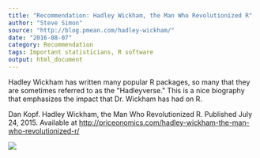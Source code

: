 ```yaml
---
title: "Recommendation: Hadley Wickham, the Man Who Revolutionized R"
author: "Steve Simon"
source: "http://blog.pmean.com/hadley-wickham/"
date: "2016-08-07"
category: Recommendation
tags: Important statisticians, R software
output: html_document
---
```


Hadley Wickham has written many popular R packages, so many that they
are sometimes referred to as the "Hadleyverse." This is a nice biography
that emphasizes the impact that Dr. Wickham has had on R.

<!---More--->

Dan Kopf. Hadley Wickham, the Man Who Revolutionized R. Published July
24, 2015. Available at
<http://priceonomics.com/hadley-wickham-the-man-who-revolutionized-r/>

![](../../../web/images/hadley-wickham01.png)




